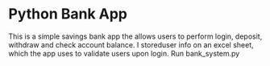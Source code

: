 # Python Bank App
This is a  simple savings bank app the allows users to perform login, deposit, withdraw and check account balance.
I storeduser info on an excel sheet, which the app uses to validate users upon login. Run bank_system.py